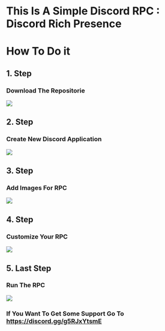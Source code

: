 # This Is A Simple Discord RPC : Discord Rich Presence

# How To Do it

## 1. Step
### Download The Repositorie
<img src="https://cdn.discordapp.com/attachments/764820992412876841/856984890930102272/bandicam_2021-06-22_22-48-49-164.png"/>
</br>

## 2. Step
### Create New Discord Application
<img src="https://cdn.discordapp.com/attachments/764820992412876841/856989756742041651/bandicam_2021-06-22_22-57-18-211.png"/>
</br>

## 3. Step
### Add Images For RPC
<img src="https://cdn.discordapp.com/attachments/764820992412876841/856989764422205480/bandicam_2021-06-22_23-00-00-069.png"/>
</br>

## 4. Step 
### Customize Your RPC
<img src="https://cdn.discordapp.com/attachments/764820992412876841/856989798999523379/bandicam_2021-06-22_23-07-49-823.png"/>
</br>

## 5. Last Step
### Run The RPC
<img src="https://cdn.discordapp.com/attachments/764820992412876841/856989822652252160/bandicam_2021-06-22_23-09-56-626.png"/>
</br>


### If You Want To Get Some Support Go To https://discord.gg/g5RJxYtsmE

